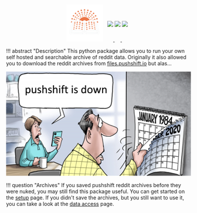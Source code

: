 <style>
.md-typeset h1 {display: none;}
</style>

<div align="center">
<img src="assets/psarch.png" width=100 style="position: relative; left: -8px;">
<a href="https://github.com/harttraveller/psarch/blob/main/LICENSE" target="_blank">
<img src="https://img.shields.io/badge/license-MIT-blue" height=20 style="position: relative; top: -40px;">
</a>
<a href="https://www.python.org/downloads" target="_blank">
<img src="https://img.shields.io/badge/python-3.10-blue" height=20 style="position: relative; top: -40px;">
</a>
<a href="https://github.com/psf/black" target="_blank">
<img src="https://img.shields.io/badge/code%20style-black-black" height=20 style="position: relative; top: -40px;">
</a>
</div>

!!! abstract "Description"
    This python package allows you to run your own self hosted and searchable archive of reddit data. Originally it also allowed you to download the reddit archives from [files.pushshift.io](https://files.pushshift.io) but alas...

![pushshift 1984 meme](assets/ps-meme.png)

!!! question "Archives"
    If you saved pushshift reddit archives before they were nuked, you may still find this package useful. You can get started on the [setup](setup.md) page. If you didn't save the archives, but you still want to use it, you can take a look at the [data access](data.md) page.